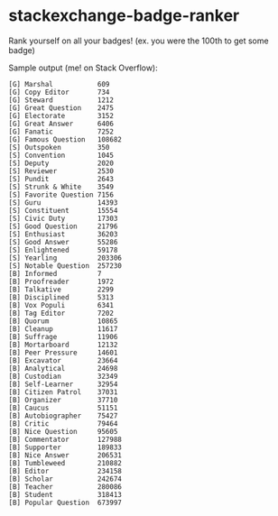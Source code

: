 stackexchange-badge-ranker
==========================

Rank yourself on all your badges! (ex. you were the 100th to get some badge)

Sample output (me! on Stack Overflow):

    [G] Marshal           609
    [G] Copy Editor       734
    [G] Steward           1212
    [G] Great Question    2475
    [G] Electorate        3152
    [G] Great Answer      6406
    [G] Fanatic           7252
    [G] Famous Question   108682
    [S] Outspoken         350
    [S] Convention        1045
    [S] Deputy            2020
    [S] Reviewer          2530
    [S] Pundit            2643
    [S] Strunk & White    3549
    [S] Favorite Question 7156
    [S] Guru              14393
    [S] Constituent       15554
    [S] Civic Duty        17303
    [S] Good Question     21796
    [S] Enthusiast        36203
    [S] Good Answer       55286
    [S] Enlightened       59178
    [S] Yearling          203306
    [S] Notable Question  257230
    [B] Informed          7
    [B] Proofreader       1972
    [B] Talkative         2299
    [B] Disciplined       5313
    [B] Vox Populi        6341
    [B] Tag Editor        7202
    [B] Quorum            10865
    [B] Cleanup           11617
    [B] Suffrage          11906
    [B] Mortarboard       12132
    [B] Peer Pressure     14601
    [B] Excavator         23664
    [B] Analytical        24698
    [B] Custodian         32349
    [B] Self-Learner      32954
    [B] Citizen Patrol    37031
    [B] Organizer         37710
    [B] Caucus            51151
    [B] Autobiographer    75427
    [B] Critic            79464
    [B] Nice Question     95605
    [B] Commentator       127988
    [B] Supporter         189833
    [B] Nice Answer       206531
    [B] Tumbleweed        210882
    [B] Editor            234158
    [B] Scholar           242674
    [B] Teacher           280086
    [B] Student           318413
    [B] Popular Question  673997

